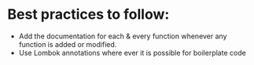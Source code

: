 # Best practices to follow:
- Add the documentation for each & every function whenever any function is added or modified.
- Use Lombok annotations where ever it is possible for boilerplate code